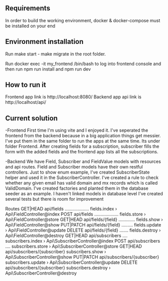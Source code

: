 

## Requirements

In order to build the working environment, docker & docker-compose must be installed on your end



## Environment installation

Run make start - make migrate in the root folder.

Run docker exec -it my_frontend /bin/bash     to log into frontend console and then run npm run install and npm run dev


## How to run it

Frontend app link is http://localhost:8080/
Backend app api link is http://localhost/api/

## Current solution 

-Frontend
First time I'm using vite and I enjoyed it. I've seperated the frontend from the backend because in a big application things get messier. I've put them in the same folder to run the apps at the same time. Its under folder Frontend.
After creating fields for a subscription, subscriber fills the form with the added fields and the frontend app lists all the subscriptions. 

-Backend
We have Field, Subscriber and FieldValue models with resources and api routes. Field and Subscriber models have their own restful controllers. Just to show enum example, I've created SubscriberState helper and used it in the SubscriberController. 
I've created a rule to check whether any given email has valid domain and mx records which is called ValidDomain.
I've created factories and planted them in the database seeder as an example.
I haven't linked models in database level
I've created several tests but there is room for improvement

Routes
  GET|HEAD        api/fields ................... fields.index › Api\FieldController@index
  POST            api/fields ................... fields.store › Api\FieldController@store
  GET|HEAD        api/fields/{field} ............. fields.show › Api\FieldController@show
  PUT|PATCH       api/fields/{field} ......... fields.update › Api\FieldController@update
  DELETE          api/fields/{field} ....... fields.destroy › Api\FieldController@destroy
  GET|HEAD        api/subscribers .... subscribers.index › Api\SubscriberController@index
  POST            api/subscribers .... subscribers.store › Api\SubscriberController@store
  GET|HEAD        api/subscribers/{subscriber} subscribers.show › Api\SubscriberController@show
  PUT|PATCH       api/subscribers/{subscriber} subscribers.update › Api\SubscriberController@update
  DELETE          api/subscribers/{subscriber} subscribers.destroy › Api\SubscriberController@destroy




